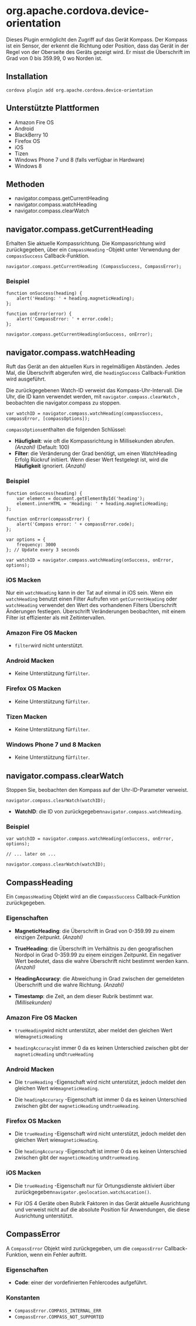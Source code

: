 <!---
    Licensed to the Apache Software Foundation (ASF) under one
    or more contributor license agreements.  See the NOTICE file
    distributed with this work for additional information
    regarding copyright ownership.  The ASF licenses this file
    to you under the Apache License, Version 2.0 (the
    "License"); you may not use this file except in compliance
    with the License.  You may obtain a copy of the License at

      http://www.apache.org/licenses/LICENSE-2.0

    Unless required by applicable law or agreed to in writing,
    software distributed under the License is distributed on an
    "AS IS" BASIS, WITHOUT WARRANTIES OR CONDITIONS OF ANY
    KIND, either express or implied.  See the License for the
    specific language governing permissions and limitations
    under the License.
-->

# org.apache.cordova.device-orientation

Dieses Plugin ermöglicht den Zugriff auf das Gerät Kompass. Der Kompass ist ein Sensor, der erkennt die Richtung oder Position, dass das Gerät in der Regel von der Oberseite des Geräts gezeigt wird. Er misst die Überschrift im Grad von 0 bis 359.99, 0 wo Norden ist.

## Installation

    cordova plugin add org.apache.cordova.device-orientation
    

## Unterstützte Plattformen

*   Amazon Fire OS
*   Android
*   BlackBerry 10
*   Firefox OS
*   iOS
*   Tizen
*   Windows Phone 7 und 8 (falls verfügbar in Hardware)
*   Windows 8

## Methoden

*   navigator.compass.getCurrentHeading
*   navigator.compass.watchHeading
*   navigator.compass.clearWatch

## navigator.compass.getCurrentHeading

Erhalten Sie aktuelle Kompassrichtung. Die Kompassrichtung wird zurückgegeben, über ein `CompassHeading` -Objekt unter Verwendung der `compassSuccess` Callback-Funktion.

    navigator.compass.getCurrentHeading (CompassSuccess, CompassError);
    

### Beispiel

    function onSuccess(heading) {
        alert('Heading: ' + heading.magneticHeading);
    };
    
    function onError(error) {
        alert('CompassError: ' + error.code);
    };
    
    navigator.compass.getCurrentHeading(onSuccess, onError);
    

## navigator.compass.watchHeading

Ruft das Gerät an den aktuellen Kurs in regelmäßigen Abständen. Jedes Mal, die Überschrift abgerufen wird, die `headingSuccess` Callback-Funktion wird ausgeführt.

Die zurückgegebenen Watch-ID verweist das Kompass-Uhr-Intervall. Die Uhr, die ID kann verwendet werden, mit `navigator.compass.clearWatch` , beobachten die navigator.compass zu stoppen.

    var watchID = navigator.compass.watchHeading(compassSuccess, compassError, [compassOptions]);
    

`compassOptions`enthalten die folgenden Schlüssel:

*   **Häufigkeit**: wie oft die Kompassrichtung in Millisekunden abrufen. *(Anzahl)* (Default: 100)
*   **Filter**: die Veränderung der Grad benötigt, um einen WatchHeading Erfolg Rückruf initiiert. Wenn dieser Wert festgelegt ist, wird die **Häufigkeit** ignoriert. *(Anzahl)*

### Beispiel

    function onSuccess(heading) {
        var element = document.getElementById('heading');
        element.innerHTML = 'Heading: ' + heading.magneticHeading;
    };
    
    function onError(compassError) {
        alert('Compass error: ' + compassError.code);
    };
    
    var options = {
        frequency: 3000
    }; // Update every 3 seconds
    
    var watchID = navigator.compass.watchHeading(onSuccess, onError, options);
    

### iOS Macken

Nur ein `watchHeading` kann in der Tat auf einmal in iOS sein. Wenn ein `watchHeading` benutzt einen Filter Aufrufen von `getCurrentHeading` oder `watchHeading` verwendet den Wert des vorhandenen Filters Überschrift Änderungen festlegen. Überschrift Veränderungen beobachten, mit einem Filter ist effizienter als mit Zeitintervallen.

### Amazon Fire OS Macken

*   `filter`wird nicht unterstützt.

### Android Macken

*   Keine Unterstützung für`filter`.

### Firefox OS Macken

*   Keine Unterstützung für`filter`.

### Tizen Macken

*   Keine Unterstützung für`filter`.

### Windows Phone 7 und 8 Macken

*   Keine Unterstützung für`filter`.

## navigator.compass.clearWatch

Stoppen Sie, beobachten den Kompass auf der Uhr-ID-Parameter verweist.

    navigator.compass.clearWatch(watchID);
    

*   **WatchID**: die ID von zurückgegeben`navigator.compass.watchHeading`.

### Beispiel

    var watchID = navigator.compass.watchHeading(onSuccess, onError, options);
    
    // ... later on ...
    
    navigator.compass.clearWatch(watchID);
    

## CompassHeading

Ein `CompassHeading` Objekt wird an die `CompassSuccess` Callback-Funktion zurückgegeben.

### Eigenschaften

*   **MagneticHeading**: die Überschrift in Grad von 0-359.99 zu einem einzigen Zeitpunkt. *(Anzahl)*

*   **TrueHeading**: die Überschrift im Verhältnis zu den geografischen Nordpol in Grad 0-359.99 zu einem einzigen Zeitpunkt. Ein negativer Wert bedeutet, dass die wahre Überschrift nicht bestimmt werden kann. *(Anzahl)*

*   **HeadingAccuracy**: die Abweichung in Grad zwischen der gemeldeten Überschrift und die wahre Richtung. *(Anzahl)*

*   **Timestamp**: die Zeit, an dem dieser Rubrik bestimmt war. *(Millisekunden)*

### Amazon Fire OS Macken

*   `trueHeading`wird nicht unterstützt, aber meldet den gleichen Wert wie`magneticHeading`

*   `headingAccuracy`ist immer 0 da es keinen Unterschied zwischen gibt der `magneticHeading` und`trueHeading`

### Android Macken

*   Die `trueHeading` -Eigenschaft wird nicht unterstützt, jedoch meldet den gleichen Wert wie`magneticHeading`.

*   Die `headingAccuracy` -Eigenschaft ist immer 0 da es keinen Unterschied zwischen gibt der `magneticHeading` und`trueHeading`.

### Firefox OS Macken

*   Die `trueHeading` -Eigenschaft wird nicht unterstützt, jedoch meldet den gleichen Wert wie`magneticHeading`.

*   Die `headingAccuracy` -Eigenschaft ist immer 0 da es keinen Unterschied zwischen gibt der `magneticHeading` und`trueHeading`.

### iOS Macken

*   Die `trueHeading` -Eigenschaft nur für Ortungsdienste aktiviert über zurückgegeben`navigator.geolocation.watchLocation()`.

*   Für iOS 4 Geräte oben Rubrik Faktoren in das Gerät aktuelle Ausrichtung und verweist nicht auf die absolute Position für Anwendungen, die diese Ausrichtung unterstützt.

## CompassError

A `CompassError` Objekt wird zurückgegeben, um die `compassError` Callback-Funktion, wenn ein Fehler auftritt.

### Eigenschaften

*   **Code**: einer der vordefinierten Fehlercodes aufgeführt.

### Konstanten

*   `CompassError.COMPASS_INTERNAL_ERR`
*   `CompassError.COMPASS_NOT_SUPPORTED`